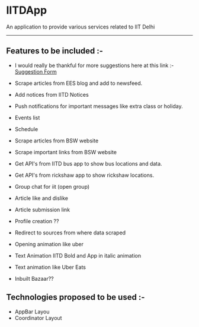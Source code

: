 # IITDApp
An application to provide various services related to IIT Delhi

------------------

## Features to be included :-

* I would really be thankful for more suggestions here at this link :- [Suggestion Form](https://docs.google.com/forms/d/e/1FAIpQLScOmOPtRmgn361cYkbf4rTnETn-tzdk5ETRoHJEBR-13OoHIg/viewform "Suggestion Form")

* Scrape articles from EES blog and add to newsfeed.
* Add notices from IITD Notices
* Push notifications for important messages like extra class or holiday.
* Events list
* Schedule
* Scrape articles from BSW website
* Scrape important links from BSW website
* Get API's from IITD bus app to show bus locations and data.
* Get API's from rickshaw app to show rickshaw locations.
* Group chat for iit (open group)
* Article like and dislike
* Article submission link
* Profile creation ??
* Redirect to sources from where data scraped
* Opening animation like uber
* Text Animation IITD Bold and App in italic animation
* Text animation like Uber Eats
* Inbuilt Bazaar??

## Technologies proposed to be used :-

* AppBar Layou
* Coordinator Layout
